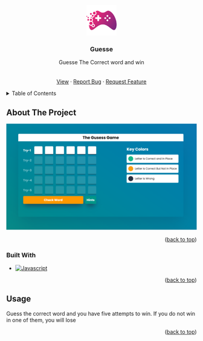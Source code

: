 <a name="readme-top"></a>

<!-- PROJECT LOGO -->
<br />
<div align="center">
  <a href="https://github.com/github_username/repo_name">
    <img src="img/logo.png" alt="Logo" width="80" height="80">
  </a>

<h3 align="center">Guesse</h3>

  <p align="center">
   Guesse The Correct word and win
    <br />
    <br />
    <br />
    <a href="https://mostafa-ayman1.github.io/Javascript-Guesses-Game/">View</a>
    ·
    <a href="https://github.com/Mostafa-Ayman1/Javascript-Guesses-Game/issues">Report Bug</a>
    ·
    <a href="https://github.com/Mostafa-Ayman1/Javascript-Guesses-Game/issues">Request Feature</a>
  </p>
</div>

<!-- TABLE OF CONTENTS -->
<details>
  <summary>Table of Contents</summary>
  <ol>
    <li>
      <a href="#about-the-project">About The Project</a>
      <ul>
        <li><a href="#built-with">Built With</a></li>
      </ul>
    </li>
    <li>
      <a href="#getting-started">Getting Started</a>
    </li>
  </ol>
</details>

<!-- ABOUT THE PROJECT -->

## About The Project

[![Product Name Screen Shot][product-screenshot]](img/image.png)

<p align="right">(<a href="#readme-top">back to top</a>)</p>

### Built With

- [![Javascript][Javascript.com]][Javascript-url]
<p align="right">(<a href="#readme-top">back to top</a>)</p>

## Usage

Guess the correct word and you have five attempts to win. If you do not win in one of them, you will lose

<p align="right">(<a href="#readme-top">back to top</a>)</p>

[Javascript.com]: https://img.shields.io/badge/logo-javascript-blue?logo=javascript
[Javascript-url]: https://www.javascript.com/
[product-screenshot]: img/image.png
